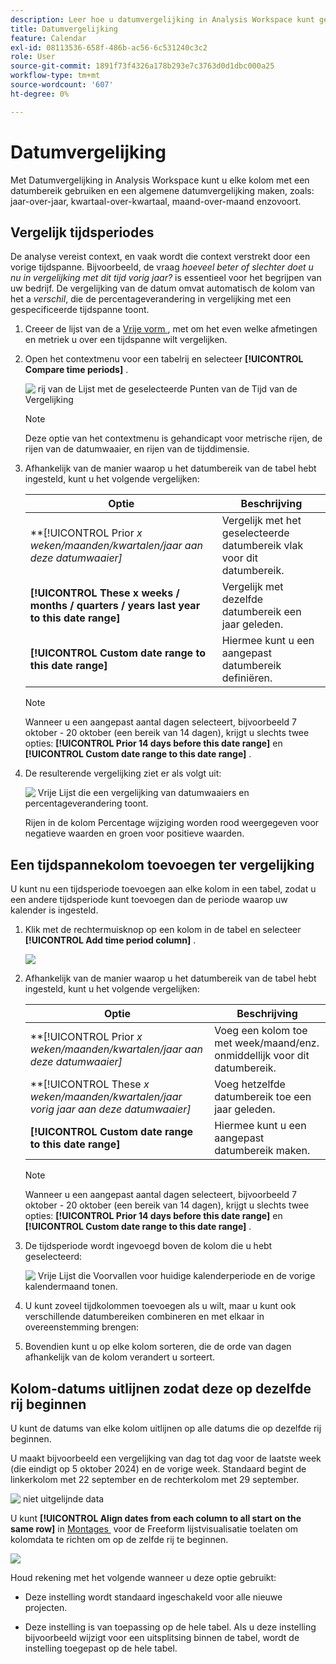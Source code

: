 ```yaml
---
description: Leer hoe u datumvergelijking in Analysis Workspace kunt gebruiken. Hiermee kunt u elke kolom met een datumbereik gebruiken en een algemene datumvergelijking maken.
title: Datumvergelijking
feature: Calendar
exl-id: 08113536-658f-486b-ac56-6c531240c3c2
role: User
source-git-commit: 1891f73f4326a178b293e7c3763d0d1dbc000a25
workflow-type: tm+mt
source-wordcount: '607'
ht-degree: 0%

---
```


# Datumvergelijking

Met Datumvergelijking in Analysis Workspace kunt u elke kolom met een datumbereik gebruiken en een algemene datumvergelijking maken, zoals: jaar-over-jaar, kwartaal-over-kwartaal, maand-over-maand enzovoort.

## Vergelijk tijdsperiodes

De analyse vereist context, en vaak wordt die context verstrekt door een vorige tijdspanne. Bijvoorbeeld, de vraag *hoeveel beter of slechter doet u nu in vergelijking met dit tijd vorig jaar?* is essentieel voor het begrijpen van uw bedrijf. De vergelijking van de datum omvat automatisch de kolom van het a *verschil*, die de percentageverandering in vergelijking met een gespecificeerde tijdspanne toont.

1. Creeer de lijst van de a [&#x200B; Vrije vorm &#x200B;](/help/analysis-workspace/visualizations/freeform-table/freeform-table.md), met om het even welke afmetingen en metriek u over een tijdspanne wilt vergelijken.
1. Open het contextmenu voor een tabelrij en selecteer **[!UICONTROL Compare time periods]** .

   ![&#x200B; rij van de Lijst met de geselecteerde Punten van de Tijd van de Vergelijking &#x200B;](assets/compare-time.png)

   >[!NOTE]
   >
   >Deze optie van het contextmenu is gehandicapt voor metrische rijen, de rijen van de datumwaaier, en rijen van de tijddimensie.

1. Afhankelijk van de manier waarop u het datumbereik van de tabel hebt ingesteld, kunt u het volgende vergelijken:

   | Optie | Beschrijving |
   |---|---|
   | **[!UICONTROL Prior *x *weken/maanden/kwartalen/jaar aan deze datumwaaier]** | Vergelijk met het geselecteerde datumbereik vlak voor dit datumbereik. |
   | **[!UICONTROL These x weeks / months / quarters / years last year to this date range]** | Vergelijk met dezelfde datumbereik een jaar geleden. |
   | **[!UICONTROL Custom date range to this date range]** | Hiermee kunt u een aangepast datumbereik definiëren. |

   >[!NOTE]
   >
   >Wanneer u een aangepast aantal dagen selecteert, bijvoorbeeld 7 oktober - 20 oktober (een bereik van 14 dagen), krijgt u slechts twee opties: **[!UICONTROL Prior 14 days before this date range]** en **[!UICONTROL Custom date range to this date range]** .

1. De resulterende vergelijking ziet er als volgt uit:

   ![&#x200B; Vrije Lijst die een vergelijking van datumwaaiers en percentageverandering toont.](assets/compare-time-result.png)

   Rijen in de kolom Percentage wijziging worden rood weergegeven voor negatieve waarden en groen voor positieve waarden.

## Een tijdspannekolom toevoegen ter vergelijking

U kunt nu een tijdsperiode toevoegen aan elke kolom in een tabel, zodat u een andere tijdsperiode kunt toevoegen dan de periode waarop uw kalender is ingesteld.

1. Klik met de rechtermuisknop op een kolom in de tabel en selecteer **[!UICONTROL Add time period column]** .

   ![](assets/add-time-period-column.png)

1. Afhankelijk van de manier waarop u het datumbereik van de tabel hebt ingesteld, kunt u het volgende vergelijken:

   | Optie | Beschrijving |
   |---|---|
   | **[!UICONTROL Prior *x *weken/maanden/kwartalen/jaar aan deze datumwaaier]** | Voeg een kolom toe met week/maand/enz. onmiddellijk voor dit datumbereik. |
   | **[!UICONTROL These *x *weken/maanden/kwartalen/jaar vorig jaar aan deze datumwaaier]** | Voeg hetzelfde datumbereik toe een jaar geleden. |
   | **[!UICONTROL Custom date range to this date range]** | Hiermee kunt u een aangepast datumbereik maken. |

   >[!NOTE]
   >
   >Wanneer u een aangepast aantal dagen selecteert, bijvoorbeeld 7 oktober - 20 oktober (een bereik van 14 dagen), krijgt u slechts twee opties: **[!UICONTROL Prior 14 days before this date range]** en **[!UICONTROL Custom date range to this date range]** .

1. De tijdsperiode wordt ingevoegd boven de kolom die u hebt geselecteerd:

   ![&#x200B; Vrije Lijst die Voorvallen voor huidige kalenderperiode en de vorige kalendermaand tonen.](assets/add-time-period-column2.png)

1. U kunt zoveel tijdkolommen toevoegen als u wilt, maar u kunt ook verschillende datumbereiken combineren en met elkaar in overeenstemming brengen:

1. Bovendien kunt u op elke kolom sorteren, die de orde van dagen afhankelijk van de kolom verandert u sorteert.

## Kolom-datums uitlijnen zodat deze op dezelfde rij beginnen

U kunt de datums van elke kolom uitlijnen op alle datums die op dezelfde rij beginnen.

U maakt bijvoorbeeld een vergelijking van dag tot dag voor de laatste week (die eindigt op 5 oktober 2024) en de vorige week. Standaard begint de linkerkolom met 22 september en de rechterkolom met 29 september.

![&#x200B; niet uitgelijnde data &#x200B;](assets/not-align-dates.png)

U kunt **[!UICONTROL Align dates from each column to all start on the same row]** in [&#x200B; Montages &#x200B;](/help/analysis-workspace/visualizations/freeform-table/freeform-table.md#settings-1) voor de Freeform lijstvisualisatie toelaten om kolomdata te richten om op de zelfde rij te beginnen.

![](assets/align-dates.png)

Houd rekening met het volgende wanneer u deze optie gebruikt:

* Deze instelling wordt standaard ingeschakeld voor alle nieuwe projecten.

* Deze instelling is van toepassing op de hele tabel. Als u deze instelling bijvoorbeeld wijzigt voor een uitsplitsing binnen de tabel, wordt de instelling toegepast op de hele tabel.

